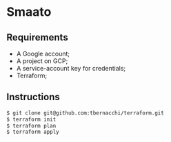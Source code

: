 Smaato
=========

Requirements
------------

- A Google account;
- A project on GCP;
- A service-account key for credentials; 
- Terraform;

Instructions
------------

```bash
$ git clone git@github.com:tbernacchi/terraform.git
$ terraform init 
$ terraform plan 
$ terraform apply
```
